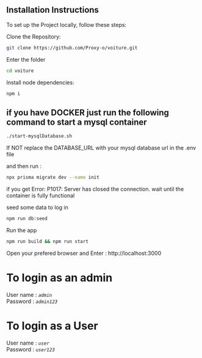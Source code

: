 ## Installation Instructions

To set up the Project locally, follow these steps:

Clone the Repository:

```bash
git clone https://github.com/Proxy-o/voiture.git
```

Enter the folder

```bash
cd voiture
```

Install node dependencies:

```bash
npm i
```

## if you have <strong>DOCKER</strong> just run the following command to start a mysql container

```bash
./start-mysqlDatabase.sh
```

If NOT replace the DATABASE_URL with your mysql database url in the .env file

and then run :

```bash
npx prisma migrate dev --name init
```
if you get Error: P1017: Server has closed the connection.
wait until the container is fully functional


seed some data to log in

```bash
npm run db:seed
```

Run the app

```bash
npm run build && npm run start
```

Open your prefered browser and Enter :
http://localhost:3000

# To login as an admin

User name : _`admin`_
<br />
Password : _`admin123`_

# To login as a User

User name : _`user`_
<br />
Password : _`user123`_
